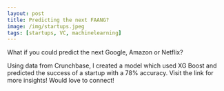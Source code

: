 ```yaml
---
layout: post
title: Predicting the next FAANG?
image: /img/startups.jpeg
tags: [startups, VC, machinelearning]
---
```


What if you could predict the next Google, Amazon or Netflix?

Using data from Crunchbase, I created a model which used XG Boost and predicted the success of a startup with a 78% accuracy. Visit the link for more insights! Would love to connect!
